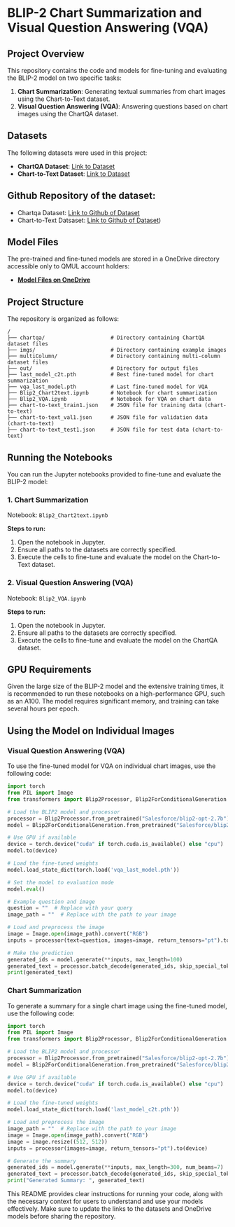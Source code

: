 

# BLIP-2 Chart Summarization and Visual Question Answering (VQA)

## Project Overview

This repository contains the code and models for fine-tuning and evaluating the BLIP-2 model on two specific tasks:
1. **Chart Summarization**: Generating textual summaries from chart images using the Chart-to-Text dataset.
2. **Visual Question Answering (VQA)**: Answering questions based on chart images using the ChartQA dataset.

## Datasets

The following datasets were used in this project:

- **ChartQA Dataset**: [Link to Dataset](https://drive.google.com/drive/folders/1i-H5H8kokxXtNxRfwF4Pu0XTR28Ktb8W?usp=sharing)
- **Chart-to-Text Dataset**: [Link to Dataset](https://drive.google.com/drive/folders/1Sdy-n_IzxCWpFDK0nQGk8rWlEOimgh6w?usp=sharing)

## Github Repository of the dataset:
- Chartqa Dataset: [Link to Github of Dataset](https://github.com/vis-nlp/ChartQA)
- Chart-to-Text Datsaset: [Link to Github of Dataset](https://github.com/vis-nlp/Chart-to-text))


## Model Files

The pre-trained and fine-tuned models are stored in a OneDrive directory accessible only to QMUL account holders:

- **[Model Files on OneDrive](https://qmulprod-my.sharepoint.com/:f:/g/personal/ec23817_qmul_ac_uk/EoLMWGYgfq5DrCVVCxSwoycBK_MkRwiu7BMd4YPaj4SHmQ?e=dWGWi9)**

## Project Structure

The repository is organized as follows:

```plaintext
/
├── chartqa/                     # Directory containing ChartQA dataset files
├── imgs/                        # Directory containing example images
├── multiColumn/                 # Directory containing multi-column dataset files
├── out/                         # Directory for output files
├── last_model_c2t.pth           # Best fine-tuned model for chart summarization
├── vqa_last_model.pth           # Last fine-tuned model for VQA
├── Blip2_Chart2text.ipynb       # Notebook for chart summarization
├── Blip2_VQA.ipynb              # Notebook for VQA on chart data
├── chart-to-text_train1.json    # JSON file for training data (chart-to-text)
├── chart-to-text_val1.json      # JSON file for validation data (chart-to-text)
├── chart-to-text_test1.json     # JSON file for test data (chart-to-text)

```

## Running the Notebooks

You can run the Jupyter notebooks provided to fine-tune and evaluate the BLIP-2 model:

### 1. Chart Summarization

Notebook: `Blip2_Chart2text.ipynb`

**Steps to run:**
1. Open the notebook in Jupyter.
2. Ensure all paths to the datasets are correctly specified.
3. Execute the cells to fine-tune and evaluate the model on the Chart-to-Text dataset.

### 2. Visual Question Answering (VQA)

Notebook: `Blip2_VQA.ipynb`

**Steps to run:**
1. Open the notebook in Jupyter.
2. Ensure all paths to the datasets are correctly specified.
3. Execute the cells to fine-tune and evaluate the model on the ChartQA dataset.

## GPU Requirements

Given the large size of the BLIP-2 model and the extensive training times, it is recommended to run these notebooks on a high-performance GPU, such as an A100. The model requires significant memory, and training can take several hours per epoch.

## Using the Model on Individual Images

### Visual Question Answering (VQA)

To use the fine-tuned model for VQA on individual chart images, use the following code:

```python
import torch
from PIL import Image
from transformers import Blip2Processor, Blip2ForConditionalGeneration

# Load the BLIP2 model and processor
processor = Blip2Processor.from_pretrained("Salesforce/blip2-opt-2.7b")
model = Blip2ForConditionalGeneration.from_pretrained("Salesforce/blip2-opt-2.7b")

# Use GPU if available
device = torch.device("cuda" if torch.cuda.is_available() else "cpu")
model.to(device)

# Load the fine-tuned weights
model.load_state_dict(torch.load('vqa_last_model.pth'))

# Set the model to evaluation mode
model.eval()

# Example question and image
question = ""  # Replace with your query
image_path = ""  # Replace with the path to your image

# Load and preprocess the image
image = Image.open(image_path).convert("RGB")
inputs = processor(text=question, images=image, return_tensors="pt").to(device)

# Make the prediction
generated_ids = model.generate(**inputs, max_length=100)
generated_text = processor.batch_decode(generated_ids, skip_special_tokens=True)[0].strip()
print(generated_text)
```

### Chart Summarization

To generate a summary for a single chart image using the fine-tuned model, use the following code:

```python
import torch
from PIL import Image
from transformers import Blip2Processor, Blip2ForConditionalGeneration

# Load the BLIP2 model and processor
processor = Blip2Processor.from_pretrained("Salesforce/blip2-opt-2.7b")
model = Blip2ForConditionalGeneration.from_pretrained("Salesforce/blip2-opt-2.7b")

# Use GPU if available
device = torch.device("cuda" if torch.cuda.is_available() else "cpu")
model.to(device)

# Load the fine-tuned weights
model.load_state_dict(torch.load('last_model_c2t.pth'))

# Load and preprocess the image
image_path = ""  # Replace with the path to your image
image = Image.open(image_path).convert("RGB")
image = image.resize((512, 512))
inputs = processor(images=image, return_tensors="pt").to(device)

# Generate the summary
generated_ids = model.generate(**inputs, max_length=300, num_beams=7)
generated_text = processor.batch_decode(generated_ids, skip_special_tokens=True)[0].strip()
print("Generated Summary: ", generated_text)
```


This README provides clear instructions for running your code, along with the necessary context for users to understand and use your models effectively. Make sure to update the links to the datasets and OneDrive models before sharing the repository.

